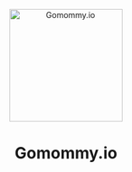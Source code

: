 <p align="center">
  <img width="200" src="https://avatars.githubusercontent.com/u/99270059" alt="Gomommy.io">
  <h1 align="center">Gomommy.io</h1>
</p>
